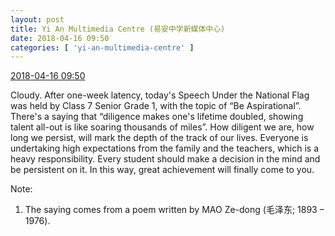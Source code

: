 ```yaml
---
layout: post
title: Yi An Multimedia Centre (易安中学新媒体中心)
date: 2018-04-16 09:50
categories: [ 'yi-an-multimedia-centre' ]
---
```


<div class="weibo-info">
  <a href="https://weibo.com/6196825252/GcjZX8B46">2018-04-16 09:50</a>
</div>

Cloudy. After one-week latency, today's Speech Under the National Flag was held by Class 7 Senior Grade 1, with the topic of “Be Aspirational”. There's a saying that “diligence makes one's lifetime doubled, showing talent all-out is like soaring thousands of miles”. How diligent we are, how long we persist, will mark the depth of the track of our lives. Everyone is undertaking high expectations from the family and the teachers, which is a heavy responsibility. Every student should make a decision in the mind and be persistent on it. In this way, great achievement will finally come to you.

Note:
1. The saying comes from a poem written by MAO Ze-dong (毛泽东; 1893 – 1976).
